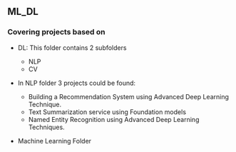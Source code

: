 ## ML_DL
### Covering projects based on 

* DL: This folder contains 2 subfolders
  * NLP
  * CV
 
    
* In NLP folder 3 projects could be found:
  * Building a Recommendation System using Advanced Deep Learning Technique.
  * Text Summarization service using Foundation models
  * Named Entity Recognition using Advanced Deep Learning Techniques.


* Machine Learning Folder

